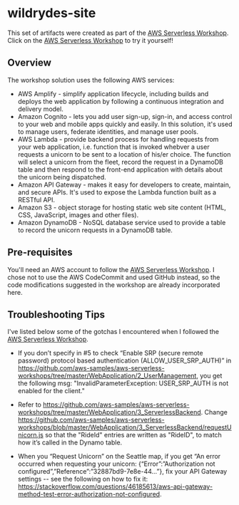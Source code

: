 # wildrydes-site
This set of artifacts were created as part of the [AWS Serverless Workshop](https://github.com/aws-samples/aws-serverless-workshops/).  Click on the [AWS Serverless Workshop](https://github.com/aws-samples/aws-serverless-workshops/) to try it yourself!

## Overview ##
The workshop solution uses the following AWS services:
* AWS Amplify - simplify application lifecycle, including builds and deploys the web application by following a continuous integration and delivery model.
* Amazon Cognito - lets you add user sign-up, sign-in, and access control to your web and mobile apps quickly and easily.  In this solution, it's used to manage users, federate identities, and manage user pools.
* AWS Lambda - provide backend process for handling requests from your web application, i.e. function that is invoked whebver a user requests a unicorn to be sent to a location of his/er choice.  The function will select a unicorn from the fleet, record the request in a DynamoDB table and then respond to the front-end application with details about the unicorn being dispatched.
* Amazon API Gateway - makes it easy for developers to create, maintain, and secure APIs.  It's used to expose the Lambda function built as a RESTful API.
* Amazon S3 - object storage for hosting static web site content (HTML, CSS, JavaScript, images and other files).
* Amazon DynamoDB - NoSQL database service used to provide a table to record the unicorn requests in a DynamoDB table.

## Pre-requisites ##
You'll need an AWS account to follow the [AWS Serverless Workshop](https://github.com/aws-samples/aws-serverless-workshops/).  I chose not to use the AWS CodeCommit and used GitHub instead, so the code modifications suggested in the workshop are already incorporated here.

## Troubleshooting Tips ##

I've listed below some of the gotchas I encountered when I followed the [AWS Serverless Workshop](https://github.com/aws-samples/aws-serverless-workshops/).

* If you don’t specify in #5 to check “Enable SRP (secure remote password) protocol based authentication (ALLOW_USER_SRP_AUTH)” in https://github.com/aws-samples/aws-serverless-workshops/tree/master/WebApplication/2_UserManagement, you get the following msg: "InvalidParameterException: USER_SRP_AUTH is not enabled for the client."

* Refer to https://github.com/aws-samples/aws-serverless-workshops/tree/master/WebApplication/3_ServerlessBackend.  Change https://github.com/aws-samples/aws-serverless-workshops/blob/master/WebApplication/3_ServerlessBackend/requestUnicorn.js so that the "RideId" entries are written as "RideID", to match how it’s called in the Dynamo table.

* When you “Request Unicorn” on the Seattle map, if you get “An error occurred when requesting your unicorn: {“Error”:”Authorization not configured”,”Reference”:”32887bd9-7e8e-44…”}, fix your API Gateway settings -- see the following on how to fix it:  https://stackoverflow.com/questions/46185613/aws-api-gateway-method-test-error-authorization-not-configured.


